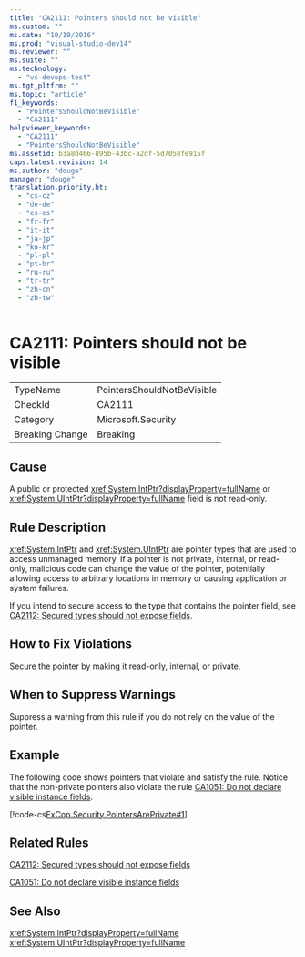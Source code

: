 ```yaml
---
title: "CA2111: Pointers should not be visible"
ms.custom: ""
ms.date: "10/19/2016"
ms.prod: "visual-studio-dev14"
ms.reviewer: ""
ms.suite: ""
ms.technology: 
  - "vs-devops-test"
ms.tgt_pltfrm: ""
ms.topic: "article"
f1_keywords: 
  - "PointersShouldNotBeVisible"
  - "CA2111"
helpviewer_keywords: 
  - "CA2111"
  - "PointersShouldNotBeVisible"
ms.assetid: b3a8d466-895b-43bc-a2df-5d7058fe915f
caps.latest.revision: 14
ms.author: "douge"
manager: "douge"
translation.priority.ht: 
  - "cs-cz"
  - "de-de"
  - "es-es"
  - "fr-fr"
  - "it-it"
  - "ja-jp"
  - "ko-kr"
  - "pl-pl"
  - "pt-br"
  - "ru-ru"
  - "tr-tr"
  - "zh-cn"
  - "zh-tw"
---
```

# CA2111: Pointers should not be visible
|||  
|-|-|  
|TypeName|PointersShouldNotBeVisible|  
|CheckId|CA2111|  
|Category|Microsoft.Security|  
|Breaking Change|Breaking|  
  
## Cause  
 A public or protected <xref:System.IntPtr?displayProperty=fullName> or <xref:System.UIntPtr?displayProperty=fullName> field is not read-only.  
  
## Rule Description  
 <xref:System.IntPtr> and <xref:System.UIntPtr> are pointer types that are used to access unmanaged memory. If a pointer is not private, internal, or read-only, malicious code can change the value of the pointer, potentially allowing access to arbitrary locations in memory or causing application or system failures.  
  
 If you intend to secure access to the type that contains the pointer field, see [CA2112: Secured types should not expose fields](../code-quality/ca2112--secured-types-should-not-expose-fields.md).  
  
## How to Fix Violations  
 Secure the pointer by making it read-only, internal, or private.  
  
## When to Suppress Warnings  
 Suppress a warning from this rule if you do not rely on the value of the pointer.  
  
## Example  
 The following code shows pointers that violate and satisfy the rule. Notice that the non-private pointers also violate the rule [CA1051: Do not declare visible instance fields](../code-quality/ca1051--do-not-declare-visible-instance-fields.md).  
  
 [!code-cs[FxCop.Security.PointersArePrivate#1](../code-quality/codesnippet/CSharp/ca2111--pointers-should-not-be-visible_1.cs)]  
  
## Related Rules  
 [CA2112: Secured types should not expose fields](../code-quality/ca2112--secured-types-should-not-expose-fields.md)  
  
 [CA1051: Do not declare visible instance fields](../code-quality/ca1051--do-not-declare-visible-instance-fields.md)  
  
## See Also  
 <xref:System.IntPtr?displayProperty=fullName>   
 <xref:System.UIntPtr?displayProperty=fullName>
